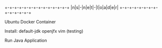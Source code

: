 +-+-+-+-+-+-+-+-+-+-+-+-+-+
|n|s|-|n|e|t|-|l|o|a|d|e|r|
+-+-+-+-+-+-+-+-+-+-+-+-+-+

Ubuntu Docker Container

Install:
default-jdk 
openjfx 
vim (testing)

Run Java Application